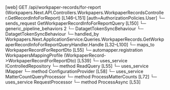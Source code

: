 [web] GET /api/workpaper-records/for-report  (Workpapers.Next.API.Controllers.Workpapers.WorkpaperRecordsController.GetRecordInfoForReport)  [L146–L151] [auth=AuthorizationPolicies.User]
  └─ sends_request GetWorkpaperRecordInfoForReportQuery [L150]
    └─ generic_pipeline_behaviors 2
      └─ DatagetTokenSyncBehaviour
      └─ DatagetTokenSyncBehaviour
    └─ handled_by Workpapers.Next.ApplicationService.Queries.WorkpaperRecords.GetWorkpaperRecordInfoForReportQueryHandler.Handle [L32–L100]
      └─ maps_to WorkpaperRecordForReportDto [L55]
        └─ automapper.registration WorkpapersMappingProfile (WorkpaperRecord->WorkpaperRecordForReportDto) [L539]
      └─ uses_service IControlledRepository<WorkpaperRecord>
        └─ method ReadQuery [L55]
      └─ uses_service IMapper
        └─ method ConfigurationProvider [L58]
      └─ uses_service MatterCountQueryProcessor
        └─ method ProcessMatterCounts [L72]
      └─ uses_service RequestProcessor
        └─ method ProcessAsync [L53]

